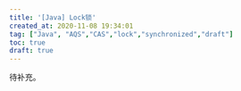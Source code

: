 ```yaml
---
title: '[Java] Lock锁'
created_at: 2020-11-08 19:34:01
tag: ["Java", "AQS","CAS","lock","synchronized","draft"]
toc: true
draft: true
---
```


待补充。